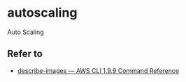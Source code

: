 # autoscaling

Auto Scaling

## Refer to

* [describe-images — AWS CLI 1.9.9 Command Reference](http://docs.aws.amazon.com/cli/latest/reference/ec2/describe-images.html)
